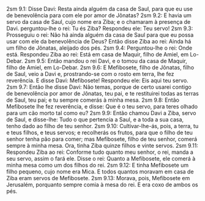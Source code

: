 2sm 9.1: Disse Davi: Resta ainda alguém da casa de Saul, para que eu use de benevolência para com ele por amor de Jônatas?
2sm 9.2: E havia um servo da casa de Saul, cujo nome era Ziba; e o chamaram à presença de Davi. perguntou-lhe o rei: Tu és Ziba? Respondeu ele: Teu servo!
2sm 9.3: Prosseguiu o rei: Não há ainda alguém da casa de Saul para que eu possa usar com ele da benevolência de Deus? Então disse Ziba ao rei: Ainda há um filho de Jônatas, aleijado dos pés.
2sm 9.4: Perguntou-lhe o rei: Onde está. Respondeu Ziba ao rei: Está em casa de Maquir, filho de Amiel, em Lo-Debar.
2sm 9.5: Então mandou o rei Davi, e o tomou da casa de Maquir, filho de Amiel, em Lo-Debar.
2sm 9.6: E Mefibosete, filho de Jônatas, filho de Saul, veio a Davi e, prostrando-se com o rosto em terra, lhe fez reverência. E disse Davi: Mefibosete! Respondeu ele: Eis aqui teu servo.
2sm 9.7: Então lhe disse Davi: Não temas, porque de certo usarei contigo de benevolência por amor de Jônatas, teu pai, e te restituirei todas as terras de Saul, teu pai; e tu sempre comerás à minha mesa.
2sm 9.8: Então Mefibosete lhe fez reverência, e disse: Que é o teu servo, para teres olhado para um cão morto tal como eu?
2sm 9.9: Então chamou Davi a Ziba, servo de Saul, e disse-lhe: Tudo o que pertencia a Saul, e a toda a sua casa, tenho dado ao filho de teu senhor.
2sm 9.10: Cultivar-lhe-ás, pois, a terra, tu e teus filhos, e teus servos; e recolherás os frutos, para que o filho de teu senhor tenha pão para comer; mas Mefibosete, filho de teu senhor, comerá sempre à minha mesa. Ora, tinha Ziba quinze filhos e vinte servos.
2sm 9.11: Respondeu Ziba ao rei: Conforme tudo quanto meu senhor, o rei, manda a seu servo, assim o fará ele. Disse o rei: Quanto a Mefibosete, ele comerá à minha mesa como um dos filhos do rei.
2sm 9.12: E tinha Mefibosete um filho pequeno, cujo nome era Mica. E todos quantos moravam em casa de Ziba eram servos de Mefibosete.
2sm 9.13: Morava, pois, Mefibosete em Jerusalém, porquanto sempre comia à mesa do rei. E era coxo de ambos os pés.
